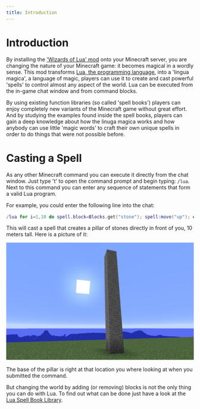 ```yaml
---
title: Introduction
---
```

# Introduction
By installing the ['Wizards of Lua' mod](https://github.com/wizards-of-lua/wizards-of-lua)
onto your Minecraft server, you are changing the nature of your Minecraft
game: it becomes magical in a wordly sense.
This mod transforms [Lua, the programming language](https://www.lua.org),
into a 'lingua magica', a language of magic, players can use it to create and cast powerful 'spells' to control almost any aspect of the world.
Lua can be executed from the in-game chat window and from command blocks.

By using existing function libraries (so called 'spell books') players can enjoy
completely new variants of the Minecraft game without great effort.
And by studying the examples found inside the spell books,
players can gain a deep knowledge about how the linuga magica works
and how anybody can use little 'magic words' to craft their own unique spells
in order to do things that were not possible before.

# Casting a Spell
As any other Minecraft command you can execute it directly from the chat
window.
Just type 't' to open the command prompt and begin typing: `/lua`.
Next to this command you can enter any sequence of statements that form
a valid Lua program.


For example, you could enter the following line into the chat:
```lua
/lua for i=1,10 do spell.block=Blocks.get("stone"); spell:move("up"); end
```
This will cast a spell that creates a pillar of stones directly in front of you,
10 meters tall. Here is a picture of it:

![Pillar of Stone](images/pillar-of-stone.jpg)

The base of the pillar is right at that location you where looking at when you
submitted the command.

But changing the world by adding (or removing) blocks is not the only thing
you can do with Lua.
To find out what can be done just have a look at the [Lua Spell Book Library](spellbooklibrary.md).
